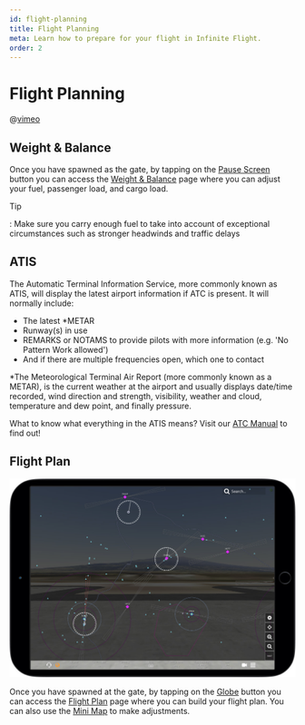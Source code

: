 ```yaml
---
id: flight-planning
title: Flight Planning
meta: Learn how to prepare for your flight in Infinite Flight.
order: 2
---
```



# Flight Planning        

@[vimeo](421199522)



## Weight & Balance

 

Once you have spawned as the gate, by tapping on the [Pause Screen](/guide/getting-started/pilot-user-interface/fly#fly-screen) button you can access the [Weight & Balance](/guide/getting-started/pilot-user-interface/pause-menu#weight-%26-balance) page where you can adjust your fuel, passenger load, and cargo load.



Tip

: Make sure you carry enough fuel to take into account of exceptional circumstances such as stronger headwinds and traffic delays



## ATIS

 

The Automatic Terminal Information Service, more commonly known as ATIS, will display the latest airport information if ATC is present. It will normally include:



- The latest *METAR
- Runway(s) in use
- REMARKS or NOTAMS to provide pilots with more information (e.g. 'No Pattern Work allowed')
- And if there are multiple frequencies open, which one to contact



*The Meteorological Terminal Air Report (more commonly known as a METAR), is the current weather at the airport and usually displays date/time recorded, wind direction and strength, visibility, weather and cloud, temperature and dew point, and finally pressure.



What to know what everything in the ATIS means? Visit our [ATC Manual](/guide/atc-manual/4.-atis/4.1-atis#4.1-atis) to find out!



## Flight Plan

![Map Screen](_images/manual/frames/flight-planning-map.jpg)

Once you have spawned at the gate, by tapping on the [Globe](/guide/getting-started/pilot-user-interface/fly#fly-screen) button you can access the [Flight Plan](/guide/getting-started/pilot-user-interface/flight-plan#flight-plan-screen) page where you can build your flight plan. You can also use the [Mini Map](/guide/getting-started/pilot-user-interface/mini-map#mini-map) to make adjustments.